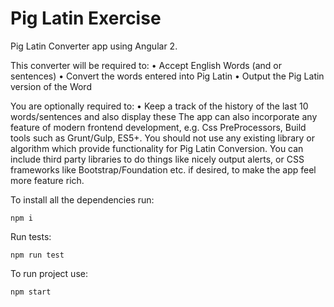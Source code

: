 # Pig Latin Exercise

Pig Latin Converter app using Angular 2.

This converter will be required to:
•	Accept English Words (and or sentences)
•	Convert the words entered into Pig Latin
•	Output the Pig Latin version of the Word

You are optionally required to:
•	Keep a track of the history of the last 10 words/sentences and also display these
The app can also incorporate any feature of modern frontend development, e.g. Css PreProcessors, Build tools such as Grunt/Gulp, ES5+.
You should not use any existing library or algorithm which provide functionality for Pig Latin Conversion.
You can include third party libraries to do things like nicely output alerts, or CSS frameworks like Bootstrap/Foundation etc. if desired, to make the app feel more feature rich.


To install all the dependencies run:

```shell
npm i
```

Run tests:

```shell
npm run test
```

To run project use:

```shell
npm start
```
